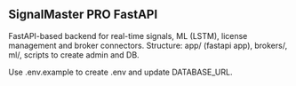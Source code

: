 SignalMaster PRO FastAPI
------------------------
FastAPI-based backend for real-time signals, ML (LSTM), license management and broker connectors.
Structure: app/ (fastapi app), brokers/, ml/, scripts to create admin and DB.

Use .env.example to create .env and update DATABASE_URL.
